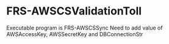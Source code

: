 FRS-AWSCSValidationToll
=======================
Executable program is FRS-AWSCSSync
Need to add value of AWSAccessKey, AWSSecretKey and DBConnectionStr
